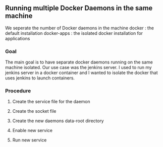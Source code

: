 ## Running multiple Docker Daemons in the same machine

We seperate the number of Docker daemons in the machine
docker : the default installation
docker-apps : the isolated docker installation for applications

### Goal
The main goal is to have separate docker daemons running on the same machine isolated.
Our use case was the jenkins server. I used to run my jenkins server in a docker container and I wanted to isolate the docker that uses jenkins to launch containers.

### Procedure
1. Create the service file for the daemon
2. Create the socket file
3. Create the new daemons data-root directory

4. Enable new service
5. Run new service

